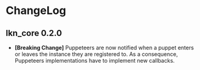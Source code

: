 # ChangeLog

## lkn_core 0.2.0

* **[Breaking Change]** Puppeteers are now notified when a puppet enters or leaves the instance they
  are registered to. As a consequence, Puppeteers implementations have to
  implement new callbacks.
